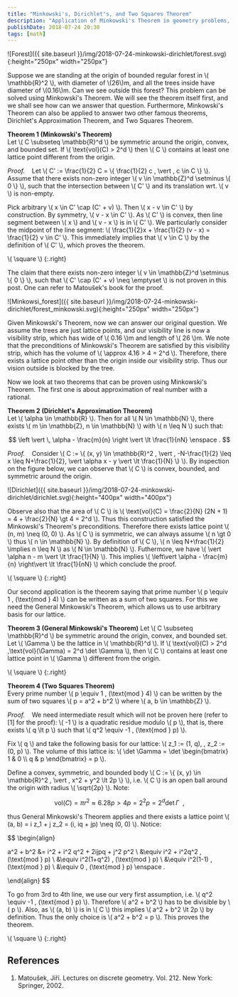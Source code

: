 ```yaml
---
title: "Minkowski's, Dirichlet's, and Two Squares Theorem"
description: "Application of Minkowski's Theorem in geometry problems, Dirichlet's Approximation Theorem, and Two Squares Theorem."
publishDate: 2018-07-24 20:30
tags: [math]
---
```


![Forest]({{ site.baseurl }}/img/2018-07-24-minkowski-dirichlet/forest.svg){:height="250px" width="250px"}

Suppose we are standing at the origin of bounded regular forest in \\( \mathbb{R}^2 \\), with diameter of \\(26\\)m, and all the trees inside have diameter of \\(0.16\\)m. Can we see outside this forest? This problem can be solved using Minkowski's Theorem. We will see the theorem itself first, and we shall see how can we answer that question. Furthermore, Minkowski's Theorem can also be applied to answer two other famous theorems, Dirichlet's Approximation Theorem, and Two Squares Theorem.

**Theorem 1 (Minkowski's Theorem)**  
Let \\( C \subseteq \mathbb{R}^d \\) be symmetric around the origin, convex, and bounded set. If \\( \text{vol}(C) > 2^d \\) then \\( C \\) contains at least one lattice point different from the origin.

_Proof._ &nbsp;&nbsp; Let \\( C' := \frac{1}{2} C = \\{ \frac{1}{2} c \, \vert \, c \in C \\} \\). Assume that there exists non-zero integer \\( v \in \mathbb{Z}^d \setminus \\{ 0 \\} \\), such that the intersection between \\( C' \\) and its translation wrt. \\( v \\) is non-empty.

Pick arbitrary \\( x \in C' \cap (C' + v) \\). Then \\( x - v \in C' \\) by construction. By symmetry, \\( v - x \in C' \\). As \\( C' \\) is convex, then line segment between \\( x \\) and \\( v - x \\) is in \\( C' \\). We particularly consider the midpoint of the line segment: \\( \frac{1}{2}x + \frac{1}{2} (v - x) = \frac{1}{2} v \in C' \\). This immediately implies that \\( v \in C \\) by the definition of \\( C' \\), which proves the theorem.

\\( \square \\)
{:.right}

The claim that there exists non-zero integer \\( v \in \mathbb{Z}^d \setminus \\{ 0 \\} \\), such that \\( C' \cap (C' + v) \neq \emptyset \\) is not proven in this post. One can refer to Matoušek's book for the proof.

![Minkowsi_forest]({{ site.baseurl }}/img/2018-07-24-minkowski-dirichlet/forest_minkowski.svg){:height="250px" width="250px"}

Given Minkowski's Theorem, now we can answer our original question. We assume the trees are just lattice points, and our visibility line is now a visibility strip, which has wide of \\( 0.16 \\)m and length of \\( 26 \\)m. We note that the preconditions of Minkowski's Theorem are satisfied by this visibility strip, which has the volume of \\( \approx 4.16 > 4 = 2^d \\). Therefore, there exists a lattice point other than the origin inside our visibility strip. Thus our vision outside is blocked by the tree.

Now we look at two theorems that can be proven using Minkowski's Theorem. The first one is about approximation of real number with a rational.

**Theorem 2 (Dirichlet's Approximation Theorem)**  
Let \\( \alpha \in \mathbb{R} \\). Then for all \\( N \in \mathbb{N} \\), there exists \\( m \in \mathbb{Z}, n \in \mathbb{N} \\) with \\( n \leq N \\) such that:

$$
\left \vert \, \alpha - \frac{m}{n} \right \vert \lt \frac{1}{nN} \enspace .
$$

_Proof._ &nbsp;&nbsp; Consider \\( C := \\{ (x, y) \in \mathbb{R}^2 \, \vert \, -N-\frac{1}{2} \leq x \leq N+\frac{1}{2}, \vert \alpha x - y \vert \lt \frac{1}{N} \\} \\). By inspection on the figure below, we can observe that \\( C \\) is convex, bounded, and symmetric around the origin.

![Dirichlet]({{ site.baseurl }}/img/2018-07-24-minkowski-dirichlet/dirichlet.svg){:height="400px" width="400px"}

Observe also that the area of \\( C \\) is \\( \text{vol}(C) = \frac{2}{N} (2N + 1) = 4 + \frac{2}{N} \gt 4 = 2^d \\). Thus this construction satisfied the Minkowski's Theorem's preconditions. Therefore there exists lattice point \\( (n, m) \neq (0, 0) \\). As \\( C \\) is symmetric, we can always assume \\( n \gt 0 \\) thus \\( n \in \mathbb{N} \\). By definition of \\( C \\), \\( n \leq N+\frac{1}{2} \implies n \leq N \\) as \\( N \in \mathbb{N} \\). Futhermore, we have \\( \vert \alpha n - m \vert \lt \frac{1}{N} \\). This implies \\( \left\vert \alpha - \frac{m}{n} \right\vert \lt \frac{1}{nN} \\) which conclude the proof.

\\( \square \\)
{:.right}

Our second application is the theorem saying that prime number \\( p \equiv 1 \, (\text{mod } 4) \\) can be written as a sum of two squares. For this we need the General Minkowski's Theorem, which allows us to use arbitrary basis for our lattice.

**Theorem 3 (General Minkowski's Theorem)**
Let \\( C \subseteq \mathbb{R}^d \\) be symmetric around the origin, convex, and bounded set. Let \\( \Gamma \\) be the lattice in \\( \mathbb{R}^d \\). If \\( \text{vol}(C) > 2^d \,\text{vol}(\Gamma) = 2^d \det \Gamma \\), then \\( C \\) contains at least one lattice point in \\( \Gamma \\) different from the origin.

\\( \square \\)
{:.right}

**Theorem 4 (Two Squares Theorem)**  
Every prime number \\( p \equiv 1 \, (\text{mod } 4) \\) can be written by the sum of two squares \\( p = a^2 + b^2 \\) where \\( a, b \in \mathbb{Z} \\).

_Proof._ &nbsp;&nbsp; We need intermediate result which will not be proven here (refer to [1] for the proof): \\( -1 \\) is a quadratic residue modulo \\( p \\), that is, there exists \\( q \lt p \\) such that \\( q^2 \equiv -1 \, (\text{mod } p) \\).

Fix \\( q \\) and take the following basis for our lattice: \\( z_1 := (1, q), \, z_2 := (0, p) \\). The volume of this lattice is: \\( \det \Gamma = \det \begin{bmatrix} 1 & 0 \\\\ q & p \end{bmatrix} = p \\).

Define a convex, symmetric, and bounded body \\( C := \\{ (x, y) \in \mathbb{R}^2 \, \vert \, x^2 + y^2 \lt 2p \\} \\), i.e. \\( C \\) is an open ball around the origin with radius \\( \sqrt{2p} \\). Note:

$$
\text{vol}(C) = \pi r^2 \approx 6.28p \gt 4p = 2^2 p = 2^d \det \Gamma \enspace ,
$$

thus General Minkowski's Theorem applies and there exists a lattice point \\( (a, b) = i z_1 + j z_2 = (i, iq + jp) \neq (0, 0) \\). Notice:

$$
\begin{align}

a^2 + b^2 &= i^2 + i^2 q^2 + 2ijpq + j^2 p^2 \\
          &\equiv i^2 + i^2q^2 \, (\text{mod } p) \\
          &\equiv i^2(1+q^2) \, (\text{mod } p) \\
          &\equiv i^2(1-1) \, (\text{mod } p) \\
          &\equiv 0 \, (\text{mod } p) \enspace .

\end{align}
$$

To go from 3rd to 4th line, we use our very first assumption, i.e. \\( q^2 \equiv -1 \, (\text{mod } p) \\). Therefore \\( a^2 + b^2 \\) has to be divisible by \\( p \\). Also, as \\( (a, b) \\) is in \\( C \\) this implies \\( a^2 + b^2 \lt 2p \\) by definition. Thus the only choice is \\( a^2 + b^2 = p \\). This proves the theorem.

\\( \square \\)
{:.right}

<h2 class="section-heading">References</h2>

1. Matoušek, Jiří. Lectures on discrete geometry. Vol. 212. New York: Springer, 2002.
